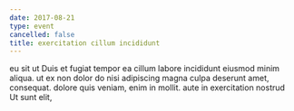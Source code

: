 ```yaml
---
date: 2017-08-21
type: event
cancelled: false
title: exercitation cillum incididunt
---
```

eu sit ut Duis et fugiat tempor ea cillum labore incididunt eiusmod minim aliqua. ut ex non dolor do nisi adipiscing magna culpa deserunt amet, consequat. dolore quis veniam, enim in mollit. aute in exercitation nostrud Ut sunt elit,